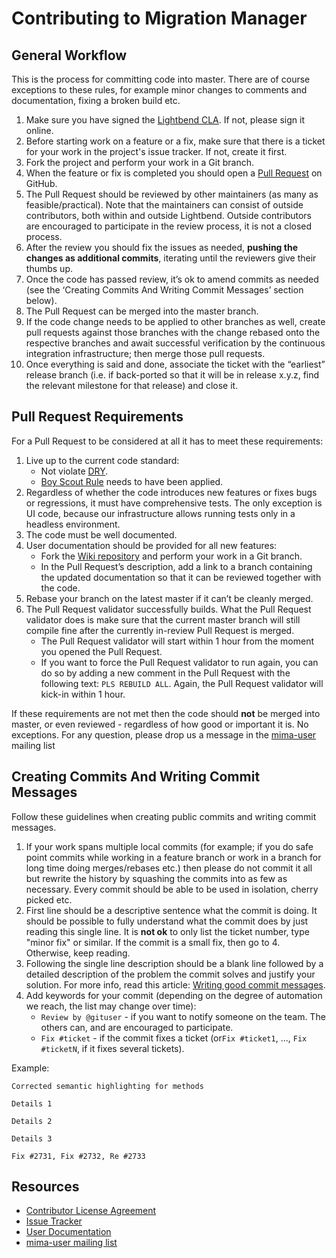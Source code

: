 # Contributing to Migration Manager

## General Workflow

This is the process for committing code into master. There are of course exceptions to these rules, for example minor changes to comments and documentation, fixing a broken build etc.

1. Make sure you have signed the [Lightbend CLA](http://www.lightbend.com/contribute/cla). If not, please sign it online.
2. Before starting work on a feature or a fix, make sure that there is a ticket for your work in the project's issue tracker. If not, create it first.
3. Fork the project and perform your work in a Git branch.
4. When the feature or fix is completed you should open a [Pull Request](https://help.github.com/articles/using-pull-requests) on GitHub.
5. The Pull Request should be reviewed by other maintainers (as many as feasible/practical). Note that the maintainers can consist of outside contributors, both within and outside Lightbend. Outside contributors are encouraged to participate in the review process, it is not a closed process.
6. After the review you should fix the issues as needed, **pushing the changes as additional commits**, iterating until the reviewers give their thumbs up.
7. Once the code has passed review, it’s ok to amend commits as needed (see the ‘Creating Commits And Writing Commit Messages’ section below).
8. The Pull Request can be merged into the master branch.
9. If the code change needs to be applied to other branches as well, create pull requests against those branches with the change rebased onto the respective branches and await successful verification by the continuous integration infrastructure; then merge those pull requests.
10. Once everything is said and done, associate the ticket with the “earliest” release branch (i.e. if back-ported so that it will be in release x.y.z, find the relevant milestone for that release) and close it.

## Pull Request Requirements

For a Pull Request to be considered at all it has to meet these requirements:

1. Live up to the current code standard:
   - Not violate [DRY](http://programmer.97things.oreilly.com/wiki/index.php/Don%27t_Repeat_Yourself).
   - [Boy Scout Rule](http://programmer.97things.oreilly.com/wiki/index.php/The_Boy_Scout_Rule) needs to have been applied.
2. Regardless of whether the code introduces new features or fixes bugs or regressions, it must have comprehensive tests. The only exception is UI code, because our infrastructure allows running tests only in a headless environment.
3. The code must be well documented.
4. User documentation should be provided for all new features:
   - Fork the [Wiki repository](https://github.com/typesafehub/migration-manager/wiki/_access) and perform your work in a Git branch.
   - In the Pull Request’s description, add a link to a branch containing the updated documentation so that it can be reviewed together with the code.
5. Rebase your branch on the latest master if it can’t be cleanly merged.
6. The Pull Request validator successfully builds. What the Pull Request validator does is make sure that the current master branch will still compile fine after the currently in-review Pull Request is merged.
    - The Pull Request validator will start within 1 hour from the moment you opened the Pull Request.
    - If you want to force the Pull Request validator to run again, you can do so by adding a new comment in the Pull Request with the following text: ``PLS REBUILD ALL``. Again, the Pull Request validator will kick-in within 1 hour.


If these requirements are not met then the code should **not** be merged into master, or even reviewed - regardless of how good or important it is. No exceptions. For any question, please drop us a message in the [mima-user](https://groups.google.com/group/migration-manager-user) mailing list

## Creating Commits And Writing Commit Messages

Follow these guidelines when creating public commits and writing commit messages.

1. If your work spans multiple local commits (for example; if you do safe point commits while working in a feature branch or work in a branch for long time doing merges/rebases etc.) then please do not commit it all but rewrite the history by squashing the commits into as few as necessary. Every commit should be able to be used in isolation, cherry picked etc.
2. First line should be a descriptive sentence what the commit is doing. It should be possible to fully understand what the commit does by just reading this single line. It is **not ok** to only list the ticket number, type "minor fix" or similar. If the commit is a small fix, then go to 4. Otherwise, keep reading.
3. Following the single line description should be a blank line followed by a detailed description of the problem the commit solves and justify your solution. For more info, read this article: [Writing good commit messages](https://github.com/erlang/otp/wiki/Writing-good-commit-messages).
4. Add keywords for your commit (depending on the degree of automation we reach, the list may change over time):
    * ``Review by @gituser`` - if you want to notify someone on the team. The others can, and are encouraged to participate.
    * ``Fix #ticket`` - if the commit fixes a ticket (or``Fix #ticket1``, ..., ``Fix #ticketN``, if it fixes several tickets).

Example:

    Corrected semantic highlighting for methods

    Details 1

    Details 2

    Details 3

    Fix #2731, Fix #2732, Re #2733

## Resources

* [Contributor License Agreement](http://www.typesafe.com/contribute/cla)
* [Issue Tracker](https://github.com/typesafehub/migration-manager/issues?page=1&state=open)
* [User Documentation](https://github.com/typesafehub/migration-manager/wiki)
* [mima-user mailing list](https://groups.google.com/group/migration-manager-user)
